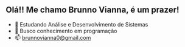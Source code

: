 ## Olá!! Me chamo Brunno Vianna, é um prazer!

- 🌱 Estudando Análise e Desenvolvimento de Sistemas
- 🤔 Busco conhecimento em programação
- 📫 brunnovianna0@gmail.com


